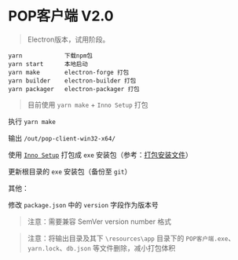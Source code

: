 # POP客户端 V2.0

> Electron版本，试用阶段。

```node
yarn            下载npm包
yarn start      本地启动
yarn make       electron-forge 打包
yarn builder    electron-builder 打包
yarn packager   electron-packager 打包
```

> 目前使用 `yarn make` + `Inno Setup` 打包

执行 `yarn make`

输出 `/out/pop-client-win32-x64/`

使用 [`Inno Setup`](https://jrsoftware.org/isdl.php) 打包成 `exe` 安装包（参考：[打包安装文件](https://www.cnblogs.com/kakayang/p/9559777.html)）

更新根目录的 `exe` 安装包（备份至 `git`）

其他：

修改 `package.json` 中的 `version` 字段作为版本号

> 注意：需要兼容 SemVer version number 格式

> 注意：将输出目录及其下 `\resources\app` 目录下的 `POP客户端.exe`、`yarn.lock`、`db.json` 等文件删除，减小打包体积
